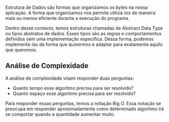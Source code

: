 Estrutura de Dados são formas que organizamos os bytes na nossa aplicação. A forma que organizamos nos permite utilizá-los de maneira mais ou menos eficiente durante a execução do programa.

Dentro desse contexto, temos estruturas chamadas de Abstract Data Type ou tipos abstratos de dados. Esses tipos são as regras e comportamentos definidos sem uma implementação específica. Dessa forma, podemos implementá-las da forma que quisermos e adaptar para exatamente aquilo que queremos.

## Análise de Complexidade
A análise de complexidade visam responder duas perguntas:
- Quanto tempo esse algoritmo precisa para ser resolvido?
- Quanto espaço esse algoritmo precisa para ser resolvido?

Para responder essas perguntas, temos a notação Big O. Essa notação se preocupa em responder aproximadamente como determinado algoritmo irá se comportar quando a quantidade aumentar muito.